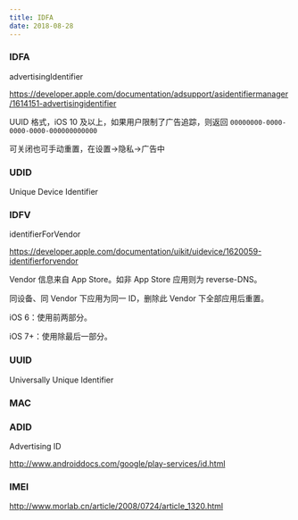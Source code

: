 ```yaml
---
title: IDFA
date: 2018-08-28
---
```




### IDFA

advertisingIdentifier

https://developer.apple.com/documentation/adsupport/asidentifiermanager/1614151-advertisingidentifier

UUID 格式，iOS 10 及以上，如果用户限制了广告追踪，则返回 `00000000-0000-0000-0000-000000000000`

可关闭也可手动重置，在设置->隐私->广告中

### UDID

Unique Device Identifier

### IDFV

identifierForVendor

https://developer.apple.com/documentation/uikit/uidevice/1620059-identifierforvendor

Vendor 信息来自 App Store。如非 App Store 应用则为 reverse-DNS。

同设备、同 Vendor 下应用为同一 ID，删除此 Vendor 下全部应用后重置。

iOS 6：使用前两部分。

iOS 7+：使用除最后一部分。

### UUID

Universally Unique Identifier

### MAC

### ADID

Advertising ID

http://www.androiddocs.com/google/play-services/id.html

### IMEI

http://www.morlab.cn/article/2008/0724/article_1320.html